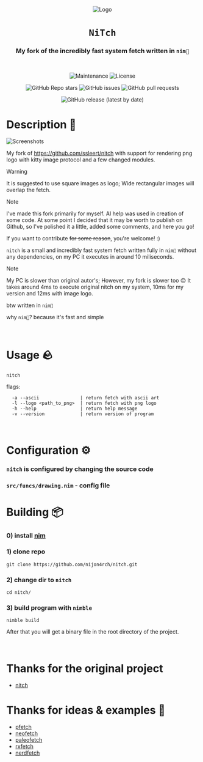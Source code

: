 <div align="center">

![Logo](/../images/logo.png?raw=true)

# `NiTch`

<h3>
  My fork of the incredibly fast system fetch written in <code>nim👑</code>
</h3>
<br>

![Maintenance](https://shields.io/maintenance/yes/2025?style=for-the-badge)
![License](https://shields.io/github/license/nijon4rch/nitch?style=for-the-badge)

![GitHub Repo stars](https://img.shields.io/github/stars/nijon4rch/nitch?style=for-the-badge)
![GitHub issues](https://img.shields.io/github/issues/nijon4rch/nitch?style=for-the-badge)
![GitHub pull requests](https://img.shields.io/github/issues-pr/nijon4rch/nitch?style=for-the-badge)

![GitHub release (latest by date)](https://img.shields.io/github/v/release/nijon4rch/nitch?style=for-the-badge)

</div>

# Description 📖

![Screenshots](/../images/screenshots.png?raw=true)

My fork of https://github.com/ssleert/nitch with support for rendering png logo with kitty image protocol and a few changed modules.
>[!WARNING]
> It is suggested to use square images as logo; Wide rectangular images will overlap the fetch.

>[!NOTE]
> I've made this fork primarily for myself. AI help was used in creation of some code. At some point I decided that it may be worth to publish on Github, so I've polished it a little, added some comments, and here you go!

If you want to contribute <s>for some reason</s>, you're welcome! :)

`nitch` is a small and incredibly fast system fetch written fully in `nim👑` without any dependencies, on my PC
it executes in around 10 miliseconds.

>[!NOTE]
> My PC is slower than original autor's; However, my fork is slower too 😔
> It takes around 4ms to execute original nitch on my system, 10ms for my version and 12ms with image logo.

btw written in `nim👑`

why `nim👑`? because it's fast and simple

<br>

# Usage 🪨
```
nitch
```

flags:
```
  -a --ascii               | return fetch with ascii art
  -l --logo <path_to_png>  | return fetch with png logo
  -h --help                | return help message
  -v --version             | return version of program
```

<br>

# Configuration ⚙️
### `nitch` is configured by changing the source code
### `src/funcs/drawing.nim` - config file

# Building 📦
### 0) install [nim](https://nim-lang.org/)

### 1) clone repo
```fish
git clone https://github.com/nijon4rch/nitch.git
```
### 2) change dir to `nitch`
```fish
cd nitch/
```

### 3) build program with `nimble`
```fish
nimble build
```
After that you will get a binary file in the root directory of the project.

<br>

# Thanks for the original project
- [nitch](https://github.com/ssleert/nitch)
# Thanks for ideas & examples 💬
- [pfetch](https://github.com/dylanaraps/pfetch/)
- [neofetch](https://github.com/dylanaraps/neofetch)
- [paleofetch](https://github.com/ss7m/paleofetch)
- [rxfetch](https://github.com/Mangeshrex/rxfetch)
- [nerdfetch](https://github.com/ThatOneCalculator/NerdFetch)
